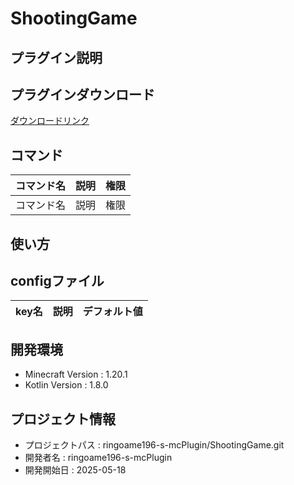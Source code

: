 # ShootingGame

## プラグイン説明

## プラグインダウンロード
[ダウンロードリンク](https://github.com/ringoame196-s-mcPlugin/ShootingGame/releases/latest)

## コマンド
| コマンド名   |     説明      | 権限 |
| --- | ----------- | ------- |
| コマンド名 | 説明 | 権限 |

## 使い方

## configファイル
| key名   |     説明      | デフォルト値 |
| --- | ----------- | ------- |
 
## 開発環境
- Minecraft Version : 1.20.1
- Kotlin Version : 1.8.0

## プロジェクト情報
- プロジェクトパス : ringoame196-s-mcPlugin/ShootingGame.git
- 開発者名 : ringoame196-s-mcPlugin
- 開発開始日 : 2025-05-18
